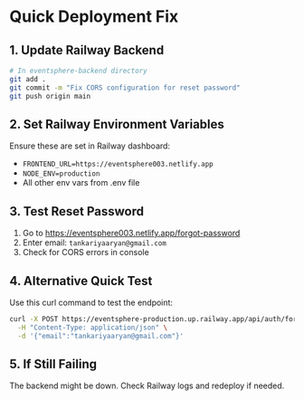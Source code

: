 # Quick Deployment Fix

## 1. Update Railway Backend
```bash
# In eventsphere-backend directory
git add .
git commit -m "Fix CORS configuration for reset password"
git push origin main
```

## 2. Set Railway Environment Variables
Ensure these are set in Railway dashboard:
- `FRONTEND_URL=https://eventsphere003.netlify.app`
- `NODE_ENV=production`
- All other env vars from .env file

## 3. Test Reset Password
1. Go to https://eventsphere003.netlify.app/forgot-password
2. Enter email: `tankariyaaryan@gmail.com`
3. Check for CORS errors in console

## 4. Alternative Quick Test
Use this curl command to test the endpoint:
```bash
curl -X POST https://eventsphere-production.up.railway.app/api/auth/forgot-password \
  -H "Content-Type: application/json" \
  -d '{"email":"tankariyaaryan@gmail.com"}'
```

## 5. If Still Failing
The backend might be down. Check Railway logs and redeploy if needed.